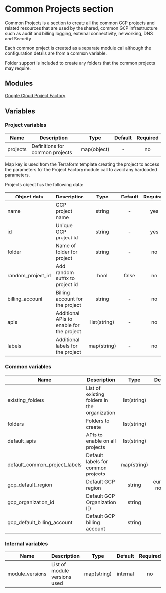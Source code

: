 # Common Projects section

Common Projects is a section to create all the common GCP projects and related resources that are used
by the shared, common GCP infrastructure such as audit and billing logging, external connectivity,
networking, DNS and Security.

Each common project is created as a separate module call although the configuration details are
from a common variable.

Folder support is included to create any folders that the common projects may require.

## Modules

[Google Cloud Project Factory](https://github.com/terraform-google-modules/terraform-google-project-factory)

## Variables

### Project variables

| Name | Description | Type | Default | Required |
|------|-------------|:----:|:-----:|:-----:|
| projects | Definitions for common projects | map(object) | - | no |

Map key is used from the Terraform template creating the project to access the parameters for the Project Factory module call
to avoid any hardcoded parameters.

Projects object has the following data:

| Object data | Description | Type | Default | Required |
|------|-------------|:----:|:-----:|:-----:|
| name | GCP project name | string | - | yes |
| id | Unique GCP project id | string | - | yes |
| folder | Name of folder for project | string | - | no |
| random\_project\_id | Add random suffix to project id | bool | false | no |
| billing\_account | Billing account for the project | string | - | no |
| apis | Additional APIs to enable for the project | list(string) | - | no |
| labels | Additional labels for the project | map(string) | - | no |

### Common variables

| Name | Description | Type | Default | Required |
|------|-------------|:----:|:-----:|:-----:|
| existing\_folders | List of existing folders in the organization | list(string) | - | no |
| folders | Folders to create | list(string) | - | yes |
| default\_apis | APIs to enable on all projects | list(string) | - | no |
| default\_common\_project\_labels |  Default labels for common projects | map(string) | - | no |
| gcp\_default\_region |  Default GCP region | string | europe-north1 | no |
| gcp\_organization\_id |  Default GCP Organization ID | string | - | yes |
| gcp\_default\_billing\_account | Default GCP billing account | string | - | yes |

### Internal variables

| Name | Description | Type | Default | Required |
|------|-------------|:----:|:-----:|:-----:|
| module\_versions | List of module versions used | map(string) | internal | no

